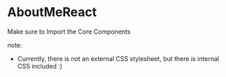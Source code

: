 # AboutMeReact
Make sure to Import the Core Components

note:
- Currently, there is not an external CSS stylesheet, but there is internal CSS included :)
